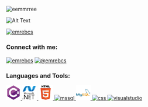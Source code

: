 <p align="left"> <img src="https://komarev.com/ghpvc/?username=eemmrree" alt="eemmrree" /> </p>

![Alt Text](https://user-images.githubusercontent.com/54184905/120921819-43eb7880-c6ce-11eb-8fe5-3149c3af11c0.gif)




<p align="left"> <a href="https://twitter.com/emrebcs" target="blank"><img src="https://img.shields.io/twitter/follow/emrebcs?logo=twitter&style=for-the-badge" alt="emrebcs" /></a> </p>

<h3 align="left">Connect with me:</h3>
<p align="left">
<a href="https://twitter.com/emrebcs" target="blank"><img align="center" src="https://cdn.jsdelivr.net/npm/simple-icons@3.0.1/icons/twitter.svg" alt="emrebcs" height="30" width="40" /></a>
<a href="https://www.linkedin.com/in/eemmrree/" target="blank"><img align="center" src="https://cdn.jsdelivr.net/npm/simple-icons@3.0.1/icons/linkedin.svg" alt="@emrebcs" height="30" width="40" /></a>


<h3 align="left">Languages and Tools:</h3>
<p align="left"> <a href="https://www.w3schools.com/cs/" target="_blank"> <img src="https://raw.githubusercontent.com/devicons/devicon/master/icons/csharp/csharp-original.svg" alt="csharp" width="40" height="40"/> </a> <a href="https://dotnet.microsoft.com/" target="_blank"> <img src="https://raw.githubusercontent.com/devicons/devicon/master/icons/dot-net/dot-net-original-wordmark.svg" alt="dotnet" width="40" height="40"/> </a> <a href="https://www.w3.org/html/" target="_blank"> <img src="https://raw.githubusercontent.com/devicons/devicon/master/icons/html5/html5-original-wordmark.svg" alt="html5" width="40" height="40"/> </a> <a href="https://www.microsoft.com/en-us/sql-server" target="_blank"> <img src="https://cdn.jsdelivr.net/npm/simple-icons@3.0.1/icons/microsoftsqlserver.svg" alt="mssql" width="40" height="40"/> </a> <a href="https://www.mysql.com/" target="_blank"> <img src="https://raw.githubusercontent.com/devicons/devicon/master/icons/mysql/mysql-original-wordmark.svg" alt="mysql" width="40" height="40"/> </a> <a href="https://www.w3schools.com/css/default.asp" target="_blank"> <img src="https://cdn.jsdelivr.net/npm/simple-icons@3.0.1/icons/css3.svg" alt="css" width="40" height="40"/> </a> <a href="https://visualstudio.microsoft.com/" target="_blank"> <img src="https://cdn.jsdelivr.net/npm/simple-icons@3.0.1/icons/visualstudio.svg" alt="visualstudio" width="40" height="40"/> </a>  </p>



